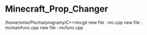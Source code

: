 Minecraft_Prop_Changer
======================

/home/smis/Plocha/programy/C++/mcgit
new file : mc.cpp
new file : mcmainfunc.cpp
new file : mcfunc.cpp
